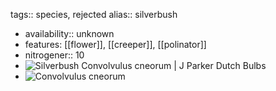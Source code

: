 tags:: species, rejected
alias:: silverbush

- availability:: unknown
- features: [[flower]], [[creeper]], [[polinator]]
- nitrogener:: 10
- ![Silverbush Convolvulus cneorum | J Parker Dutch Bulbs](https://peach-geographical-bat-397.mypinata.cloud/ipfs/QmaJotSs21UKXYsaieT7BDfeES7oxJ6ez8adUU999jBfTm)
- ![Convolvulus cneorum](https://peach-geographical-bat-397.mypinata.cloud/ipfs/QmbcHy2eQgTRLcBVLvD4c7UXwWLFHUZQWsV7THKh33CjUv)